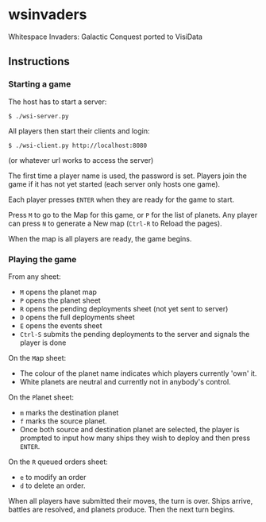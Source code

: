 # wsinvaders
Whitespace Invaders: Galactic Conquest ported to VisiData

## Instructions

### Starting a game

The host has to start a server:

    $ ./wsi-server.py

All players then start their clients and login:

    $ ./wsi-client.py http://localhost:8080

(or whatever url works to access the server)

The first time a player name is used, the password is set.
Players join the game if it has not yet started (each server only hosts one game).

Each player presses `ENTER` when they are ready for the game to start.

Press `M` to go to the Map for this game, or `P` for the list of planets.
Any player can press `N` to generate a New map (`Ctrl-R` to Reload the pages).

When the map is all players are ready, the game begins.

### Playing the game

From any sheet:

- `M` opens the planet map
- `P` opens the planet sheet
- `R` opens the pending deployments sheet (not yet sent to server)
- `D` opens the full deployments sheet
- `E` opens the events sheet
- `Ctrl-S` submits the pending deployments to the server and signals the player is done

On the `M`ap sheet:
- The colour of the planet name indicates which players currently 'own' it.
- White planets are neutral and currently not in anybody's control.

On the `P`lanet sheet:
- `m` marks the destination planet
- `f` marks the source planet.
- Once both source and destination planet are selected, the player is prompted to input how many ships they wish to deploy and then press `ENTER`.

On the `R` queued orders sheet:
- `e` to modify an order
- `d` to delete an order.

When all players have submitted their moves, the turn is over.  Ships arrive, battles are resolved, and planets produce.  Then the next turn begins.

